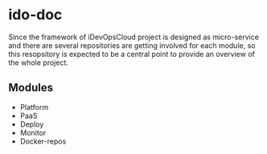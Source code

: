 # ido-doc

Since the framework of iDevOpsCloud project is designed as micro-service and there are several repositories are getting involved for each module, so this resopsitory is expected to be a central point to provide an overview of the whole project.

## Modules

* Platform
* PaaS
* Deploy
* Monitor
* Docker-repos
